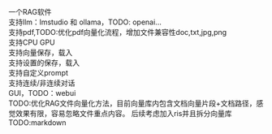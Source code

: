 一个RAG软件  
支持llm：lmstudio 和 ollama，TODO: openai...  
支持pdf,TODO:优化pdf向量化流程，增加文件兼容性doc,txt,jpg,png  
支持CPU  GPU  
支持向量保存，载入  
支持设置的保存，载入  
支持自定义prompt  
支持连续/非连续对话  
GUI，TODO：webui  
TODO:优化RAG文件向量化方法，目前向量库内包含文档向量片段+文档路径，感觉效果有限，容易忽略文件重点内容。 后续考虑加入ris并且拆分向量库 
TODO:markdown  
